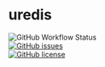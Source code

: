 # uredis

![GitHub Workflow Status](https://img.shields.io/github/workflow/status/wapxmas/uredis/CI)  
[![GitHub issues](https://img.shields.io/github/issues/wapxmas/uredis)](https://github.com/wapxmas/uredis/issues)  
[![GitHub license](https://img.shields.io/github/license/wapxmas/uredis)](https://github.com/wapxmas/uredis/blob/main/LICENSE)

